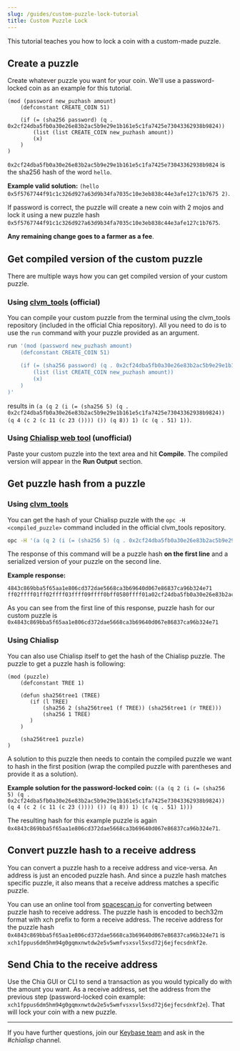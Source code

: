 ```yaml
---
slug: /guides/custom-puzzle-lock-tutorial
title: Custom Puzzle Lock
---
```


This tutorial teaches you how to lock a coin with a custom-made puzzle.

## Create a puzzle

Create whatever puzzle you want for your coin. We'll use a password-locked coin as an example for this tutorial.

```chialisp
(mod (password new_puzhash amount)
    (defconstant CREATE_COIN 51)

    (if (= (sha256 password) (q . 0x2cf24dba5fb0a30e26e83b2ac5b9e29e1b161e5c1fa7425e73043362938b9824))
        (list (list CREATE_COIN new_puzhash amount))
        (x)
    )
)
```

`0x2cf24dba5fb0a30e26e83b2ac5b9e29e1b161e5c1fa7425e73043362938b9824` is the sha256 hash of the word `hello`.

**Example valid solution:** `(hello 0x5f5767744f91c1c326d927a63d9b34fa7035c10e3eb838c44e3afe127c1b7675 2)`.

If password is correct, the puzzle will create a new coin with 2 mojos and lock it using a new puzzle hash `0x5f5767744f91c1c326d927a63d9b34fa7035c10e3eb838c44e3afe127c1b7675`.

**Any remaining change goes to a farmer as a fee**.

## Get compiled version of the custom puzzle

There are multiple ways how you can get compiled version of your custom puzzle.

### Using [clvm_tools](https://github.com/Chia-Network/clvm_tools) (official)

You can compile your custom puzzle from the terminal using the clvm_tools repository (included in the official Chia repository). All you need to do is to use the `run` command with your puzzle provided as an argument.

```bash
run '(mod (password new_puzhash amount)
    (defconstant CREATE_COIN 51)

    (if (= (sha256 password) (q . 0x2cf24dba5fb0a30e26e83b2ac5b9e29e1b161e5c1fa7425e73043362938b9824))
        (list (list CREATE_COIN new_puzhash amount))
        (x)
    )
)'
```

results in `(a (q 2 (i (= (sha256 5) (q . 0x2cf24dba5fb0a30e26e83b2ac5b9e29e1b161e5c1fa7425e73043362938b9824)) (q 4 (c 2 (c 11 (c 23 ()))) ()) (q 8)) 1) (c (q . 51) 1))`.

### Using [Chialisp web tool](https://clisp.surrealdev.com/) (unofficial)

Paste your custom puzzle into the text area and hit **Compile**. The compiled version will appear in the **Run Output** section.

## Get puzzle hash from a puzzle

### Using [clvm_tools](https://github.com/Chia-Network/clvm_tools)

You can get the hash of your Chialisp puzzle with the `opc -H <compiled_puzzle>` command included in the official clvm_tools repository.

```bash
opc -H '(a (q 2 (i (= (sha256 5) (q . 0x2cf24dba5fb0a30e26e83b2ac5b9e29e1b161e5c1fa7425e73043362938b9824)) (q 4 (c 2 (c 11 (c 23 ()))) ()) (q 8)) 1) (c (q . 51) 1))'
```

The response of this command will be a puzzle hash **on the first line** and a serialized version of your puzzle on the second line.

**Example response:**

```
4843c869bba5f65aa1e806cd372dae5668ca3b69640d067e86837ca96b324e71
ff02ffff01ff02ffff03ffff09ffff0bff0580ffff01a02cf24dba5fb0a30e26e83b2ac5b9e29e1b161e5c1fa7425e73043362938b982480ffff01ff04ffff04ff02ffff04ff0bffff04ff17ff80808080ff8080ffff01ff088080ff0180ffff04ffff0133ff018080
```

As you can see from the first line of this response, puzzle hash for our custom puzzle is `0x4843c869bba5f65aa1e806cd372dae5668ca3b69640d067e86837ca96b324e71`

### Using Chialisp

You can also use Chialisp itself to get the hash of the Chialisp puzzle. The puzzle to get a puzzle hash is following:

```chialisp
(mod (puzzle)
    (defconstant TREE 1)

    (defun sha256tree1 (TREE)
       (if (l TREE)
           (sha256 2 (sha256tree1 (f TREE)) (sha256tree1 (r TREE)))
           (sha256 1 TREE)
       )
    )

    (sha256tree1 puzzle)
)
```

A solution to this puzzle then needs to contain the compiled puzzle we want to hash in the first position (wrap the compiled puzzle with parentheses and provide it as a solution).

**Example solution for the password-locked coin:**
`((a (q 2 (i (= (sha256 5) (q . 0x2cf24dba5fb0a30e26e83b2ac5b9e29e1b161e5c1fa7425e73043362938b9824)) (q 4 (c 2 (c 11 (c 23 ()))) ()) (q 8)) 1) (c (q . 51) 1)))`

The resulting hash for this example puzzle is again `0x4843c869bba5f65aa1e806cd372dae5668ca3b69640d067e86837ca96b324e71`.

## Convert puzzle hash to a receive address

You can convert a puzzle hash to a receive address and vice-versa. An address is just an encoded puzzle hash. And since a puzzle hash matches specific puzzle, it also means that a receive address matches a specific puzzle.

You can use an online tool from [spacescan.io](https://www.spacescan.io/tools/puzzlehashconverter) for converting between puzzle hash to receive address. The puzzle hash is encoded to bech32m format with xch prefix to form a receive address. The receive address for the puzzle hash `0x4843c869bba5f65aa1e806cd372dae5668ca3b69640d067e86837ca96b324e71` is `xch1fppus6dm5hm94g0gqmxnwtdw2e5v5wmfvsxsvl5xsd72j6ejfecsdnkf2e`.

## Send Chia to the receive address

Use the Chia GUI or CLI to send a transaction as you would typically do with the amount you want. As a receive address, set the address from the previous step (password-locked coin example: `xch1fppus6dm5hm94g0gqmxnwtdw2e5v5wmfvsxsvl5xsd72j6ejfecsdnkf2e`). That will lock your coin with a new puzzle.

---

If you have further questions, join our [Keybase team](https://keybase.io/team/chia_network.public) and ask in the _#chialisp_ channel.
